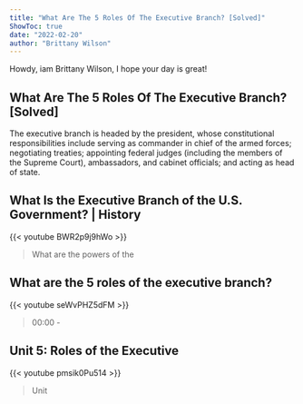 ```yaml
---
title: "What Are The 5 Roles Of The Executive Branch? [Solved]"
ShowToc: true 
date: "2022-02-20"
author: "Brittany Wilson" 
---
```


Howdy, iam Brittany Wilson, I hope your day is great!
## What Are The 5 Roles Of The Executive Branch? [Solved]
The executive branch is headed by the president, whose constitutional responsibilities include serving as commander in chief of the armed forces; negotiating treaties; appointing federal judges (including the members of the Supreme Court), ambassadors, and cabinet officials; and acting as head of state.

## What Is the Executive Branch of the U.S. Government? | History
{{< youtube BWR2p9j9hWo >}}
>What are the powers of the 

## What are the 5 roles of the executive branch?
{{< youtube seWvPHZ5dFM >}}
>00:00 - 

## Unit 5: Roles of the Executive
{{< youtube pmsik0Pu514 >}}
>Unit 

